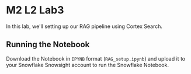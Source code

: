 # M2 L2 Lab3

In this lab, we'll setting up our RAG pipeline using Cortex Search.

## Running the Notebook

Download the Notebook in `IPYNB` format (`RAG_setup.ipynb`) and upload it to your Snowflake Snowsight account to run the Snowflake Notebook.
